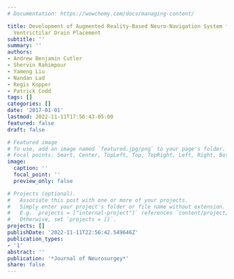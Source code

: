```yaml
---
# Documentation: https://wowchemy.com/docs/managing-content/

title: Development of Augmented Reality-Based Neuro-Navigation System for use in External
  Ventrictilar Drain Placement
subtitle: ''
summary: ''
authors:
- Andrew Benjamin Cutler
- Shervin Rahimpour
- Yameng Liu
- Nandan Lad
- Regis Kopper
- Patrick Codd
tags: []
categories: []
date: '2017-01-01'
lastmod: 2022-11-11T17:56:43-05:00
featured: false
draft: false

# Featured image
# To use, add an image named `featured.jpg/png` to your page's folder.
# Focal points: Smart, Center, TopLeft, Top, TopRight, Left, Right, BottomLeft, Bottom, BottomRight.
image:
  caption: ''
  focal_point: ''
  preview_only: false

# Projects (optional).
#   Associate this post with one or more of your projects.
#   Simply enter your project's folder or file name without extension.
#   E.g. `projects = ["internal-project"]` references `content/project/deep-learning/index.md`.
#   Otherwise, set `projects = []`.
projects: []
publishDate: '2022-11-11T22:56:42.549646Z'
publication_types:
- '1'
abstract: ''
publication: '*Journal of Neurosurgey*'
share: false
---
```

